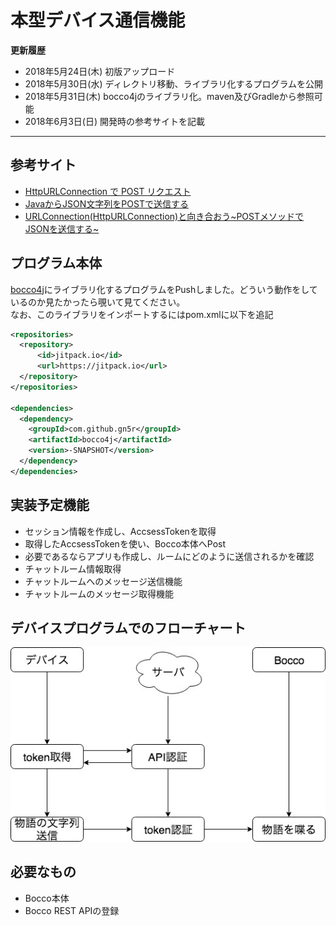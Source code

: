 # 本型デバイス通信機能

**更新履歴**
- 2018年5月24日(木) 初版アップロード
- 2018年5月30日(水) ディレクトリ移動、ライブラリ化するプログラムを公開
- 2018年5月31日(木) bocco4jのライブラリ化。maven及びGradleから参照可能
- 2018年6月3日(日)  開発時の参考サイトを記載
----

## 参考サイト
- [HttpURLConnection で POST リクエスト](http://a4dosanddos.hatenablog.com/entry/2015/12/18/012353)
- [JavaからJSON文字列をPOSTで送信する](http://suzu6.hatenablog.com/entry/2017/09/21/234704)
- [URLConnection(HttpURLConnection)と向き合おう~POSTメソッドでJSONを送信する~](http://blog.officekoma.co.jp/2016/08/urlconnectionhttpurlconnectionpostjson.html)

## プログラム本体
[bocco4j](https://github.com/gn5r/bocco4j)にライブラリ化するプログラムをPushしました。どういう動作をしているのか見たかったら覗いて見てください。<br>
なお、このライブラリをインポートするにはpom.xmlに以下を追記

``` xml
<repositories>
  <repository>
      <id>jitpack.io</id>
      <url>https://jitpack.io</url>
  </repository>
</repositories>

<dependencies>
  <dependency>
    <groupId>com.github.gn5r</groupId>
    <artifactId>bocco4j</artifactId>
    <version>-SNAPSHOT</version>
  </dependency>
</dependencies>
```

## 実装予定機能
- セッション情報を作成し、AccsessTokenを取得
- 取得したAccsessTokenを使い、Bocco本体へPost
- 必要であるならアプリも作成し、ルームにどのように送信されるかを確認
- チャットルーム情報取得
- チャットルームへのメッセージ送信機能
- チャットルームのメッセージ取得機能

## デバイスプログラムでのフローチャート

<div align="center">
  <img src=../img/rest_flow.jpg>
</div>

## 必要なもの
- Bocco本体
- Bocco REST APIの登録
